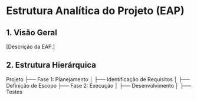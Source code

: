 # Estrutura Analítica do Projeto (EAP)

## 1. Visão Geral
[Descrição da EAP.]

## 2. Estrutura Hierárquica

Projeto 
├── Fase 1: Planejamento 
│ ├── Identificação de Requisitos 
│ ├── Definição de Escopo 
├── Fase 2: Execução 
│ ├── Desenvolvimento 
│ ├── Testes